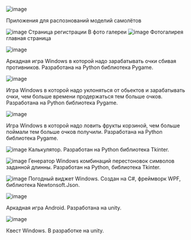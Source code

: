 ![image](https://github.com/user-attachments/assets/73823278-0a37-4326-8932-c75c4742243b)

Приложения для распознований моделий самолётов


![image](https://github.com/E1K8/Project-s_demo/assets/142608556/0cf7def7-865a-4825-bfb2-14d43aa24694)
Страница регистрации В фото галереи
![image](https://github.com/E1K8/Project-s_demo/assets/142608556/73bd7eb3-75e7-4871-9152-0a4f378fdcb7)
Фотогалирея главная страница


![image](https://github.com/E1K8/Project-s_demo/assets/142608556/250cae62-954c-4c2d-8f27-5f5e6e16bd08)

Аркадная игра Windows в которой надо зарабатывать очки сбивая противников. Разработана на Python библиотека Pygame.

![image](https://github.com/E1K8/Project-s_demo/assets/142608556/2b08fa9a-e026-4553-bcf8-441b35e2a86e)

Игра Windows в которой надо уклоняться от обьектов и зарабатывать очки, чем больше времени продержаться тем больше очков. Разработана на Python библиотека Pygame.

![image](https://github.com/E1K8/Project-s_demo/assets/142608556/518b4a59-4af2-4ad0-9e37-d8e43e410223)

Игра Windows в которой надо ловить фрукты корзиной, чем больше поймали тем больше очков получили. Разработана на Python библиотека Pygame.

![image](https://github.com/E1K8/Project-s_demo/assets/142608556/aca5b73f-72f3-4623-a6f3-c9b9faa8368e)
Калькулятор. Разработан на Python библиотека Tkinter.

![image](https://github.com/E1K8/Project-s_demo/assets/142608556/63de8ef9-6f95-447d-828b-d6df0251917c)
Генератор Windows комбинаций перестоновок символов заданной длинны. Разработан на Python, библиотека Tkinter.


![image](https://github.com/E1K8/Project-s_demo/assets/142608556/bd466fad-ba1a-4802-9b81-52fb9a07cb6e)
Погодный виджет Windows. Создан на C#, фреймворк WPF, библиотека Newtonsoft.Json.

![image](https://github.com/E1K8/Project-s_demo/assets/142608556/e8e97877-3c0d-4baa-b673-9fa45e4a828e)


Аркадная игра Android. Разработана на unity.

![image](https://github.com/E1K8/Project-s_demo/assets/142608556/79b6a379-9b38-4881-8f24-df6ff744953a)

Квест Windows. В разработке на unity.
